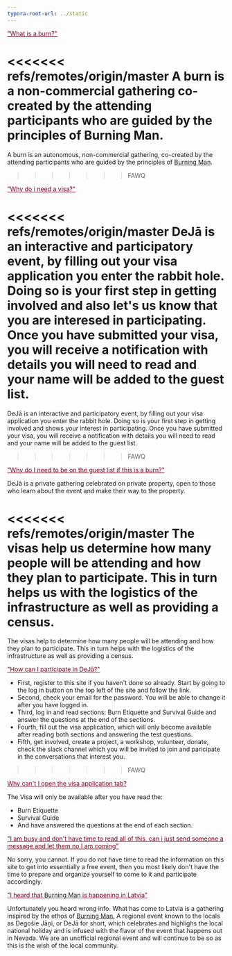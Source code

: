 ```yaml
---
typora-root-url: ../static
---
```


<span style="color:#77011e;"><u>"What is a burn?"</u></span>

<<<<<<< refs/remotes/origin/master
A burn is a non-commercial gathering co-created by the attending participants who are guided by the principles of Burning Man.
=======
A burn is an autonomous, non-commercial gathering, co-created by the attending participants who are guided by the principles of [Burning Man](http://burningman.org/). 
>>>>>>> FAWQ

<span style="color:#77011e;"><u>"Why do i need a visa?"</u></span>

<<<<<<< refs/remotes/origin/master
DeJā is an interactive and participatory event, by filling out your visa application you enter the rabbit hole. Doing so is your first step in getting involved and also let's us know that you are interesed in participating.   Once you have submitted your visa, you will receive a notification with details you will need to read and your name will be added to the guest list.
=======
DeJā is an interactive and participatory event, by filling out your visa application you enter the rabbit hole. Doing so is your first step in getting involved and shows your interest in participating.   Once you have submitted your visa, you will receive a notification with details you will need to read and your name will be added to the guest list. 
>>>>>>> FAWQ

<span style="color:#77011e;"><u>"Why do I need to be on the guest list if this is a burn?"</u></span>

DeJā is a private gathering celebrated on private property, open to those who learn about the event and make their way to the property.

<<<<<<< refs/remotes/origin/master
The visas help us determine how many people will be attending and how they plan to participate. This in turn helps us with the logistics of the infrastructure as well as providing a census.
=======
The visas help to determine how many people will be attending and how they plan to participate. This in turn helps with the logistics of the infrastructure as well as providing a census. 

<span style="color:#77011e;"><u> "How can I participate in DeJā?"</u></span>

- First, register to this site if you haven't done so already.  Start by going to the log in button on the top left of the site and follow the link. 
- Second, check your email for the password.  You will be able to change it after you have logged in. 
- Third, log in and read sections: Burn Etiquette and Survival Guide and answer the questions at the end of the sections. 
- Fourth, fill out the visa application, which will only become available after reading both sections and answering the test questions.
- Fifth, get involved, create a project, a workshop, volunteer, donate, check the slack channel which you will be invited to join and paricipate in the conversations that interest you. 


>>>>>>> FAWQ

<span style="color:#77011e;"><u>Why can't I open the visa application tab?</u></span>

The Visa will only be available after you have read the:

- Burn Etiquette
- Survival Guide
- And have answered the questions at the end of each section. 



<span style="color:#77011e;"> <u>"I am busy and don't have time to read all of this, can i just send someone a message and let them no I am coming"</u></span>

No sorry, you cannot.  If you do not have time to read the information on this site to get into essentially a free event, then you most likely don't have the time to prepare and organize yourself to come to it and participate accordingly.  



<span style="color:#77011e;"> <u>"I heard that [Burning Man](http://burningman.org/) is happening in Latvia"</u></span>

Unfortunately you heard wrong info. What has come to Latvia is a gathering inspired by the ethos of [Burning Man.](http://burningman.org/) A regional event known to the locals as Degošie Jāņi, or DeJā for short, which celebrates  and highlighs the local national holiday and is infused with the flavor of the event that happens out in Nevada.  We are an unofficial regional event and will continue to be so as this is the wish of the local community.  









